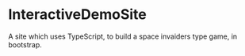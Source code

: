 # InteractiveDemoSite
A site which uses TypeScript, to build a space invaiders type game, in bootstrap.
